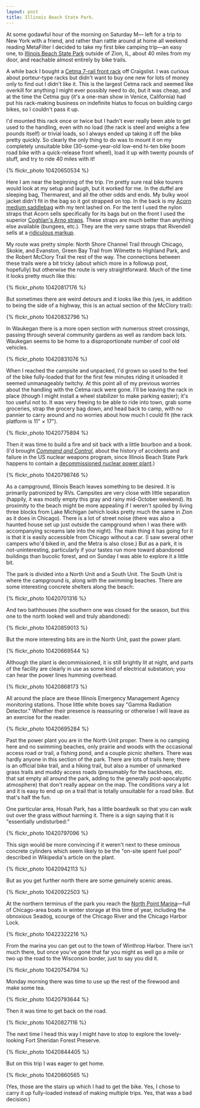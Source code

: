 ```yaml
---
layout: post
title: Illinois Beach State Park.
---
```


At some godawful hour of the morning on Saturday M&mdash; left for a trip to New York with a friend, and rather than rattle around at home all weekend reading MetaFilter I decided to take my first bike camping trip&mdash;an easy one, to <a href="http://dnr.state.il.us/Lands/landmgt/parks/R2/ILBEACH.HTM">Illinois Beach State Park</a> outside of Zion, IL, about 40 miles from my door, and reachable almost entirely by bike trails.

A while back I bought a <a href="http://cetmacargo.com/products/7-rail-cetma-rack">Cetma 7-rail front rack</a> off Craigslist. I was curious about porteur-type racks but didn't want to buy one new for lots of money only to find out I didn't like it. This is the largest Cetma rack and seemed like overkill for anything I might ever possibly need to do, but it was cheap, and at the time the Cetma guy (it's a one-man show in Venice, California) had put his rack-making business on indefinite hiatus to focus on building cargo bikes, so I couldn't pass it up.

I'd mounted this rack once or twice but I hadn't ever really been able to get used to the handling, even with no load (the rack is steel and weighs a few pounds itself) or trivial loads, so I always ended up taking it off the bike pretty quickly. So clearly the only thing to do was to mount it on my completely unsuitable bike (30-some-year-old low-end hi-ten bike boom road bike with a quick-release front wheel), load it up with twenty pounds of stuff, and try to ride 40 miles with it!

{% flickr_photo 10420650534 %}

Here I am near the beginning of the trip. I'm pretty sure real bike tourers would look at my setup and laugh, but it worked for me. In the duffel are sleeping bag, Thermarest, and all the other odds and ends. My bulky wool jacket didn't fit in the bag so it got strapped on top. In the back is my <a href="http://www.acornbags.com/medbag.html">Acorn medium saddlebag</a> with my tent lashed on. For the tent I used the nylon straps that Acorn sells specifically for its bags but on the front I used the superior <a href="http://www.coghlans.com/products/60-inch-arno-straps-8460">Coghlan's Arno straps</a>. These straps are much better than anything else available (bungees, etc.). They are the very same straps that Rivendell sells at a <a href="http://www.rivbike.com/product-p/m3.htm">ridiculous markup</a>.

My route was pretty simple: North Shore Channel Trail through Chicago, Skokie, and Evanston, Green Bay Trail from Wilmette to Highland Park, and the Robert McClory Trail the rest of the way. The connections between these trails were a bit tricky (about which more in a followup post, hopefully) but otherwise the route is very straightforward. Much of the time it looks pretty much like this:

{% flickr_photo 10420817176 %}

But sometimes there are weird detours and it looks like this (yes, in addition to being the side of a highway, this is an actual section of the McClory trail):

{% flickr_photo 10420832796 %}

In Waukegan there is a more open section with numerous street crossings, passing through several community gardens as well as random back lots. Waukegan seems to be home to a disproportionate number of cool old vehicles.

{% flickr_photo 10420831076 %}

When I reached the campsite and unpacked, I'd grown so used to the feel of the bike fully-loaded that for the first few minutes riding it unloaded it seemed unmanageably twitchy. At this point all of my previous worries about the handling with the Cetma rack were gone. I'll be leaving the rack in place (though I might install a wheel stabilizer to make parking easier); it's too useful not to. It was very freeing to be able to ride into town, grab some groceries, strap the grocery bag down, and head back to camp, with no pannier to carry around and no worries about how much I could fit (the rack platform is 11" &times; 17").

{% flickr_photo 10420775894 %}

Then it was time to build a fire and sit back with a little bourbon and a book. (I'd brought <a href="http://www.amazon.com/Command-Control-Damascus-Accident-Illusion/dp/1594202273"><i>Command and Control</i></a>, about the history of accidents and failure in the US nuclear weapons program, since Illinois Beach State Park happens to contain a <a href="http://en.wikipedia.org/wiki/Zion_Nuclear_Power_Station">decommissioned nuclear power plant</a>.)

{% flickr_photo 10420798746 %}

As a campground, Illinois Beach leaves something to be desired. It is primarily patronized by RVs. Campsites are very close with little separation (happily, it was mostly empty this gray and rainy mid-October weekend). Its proximity to the beach might be more appealing if I weren't spoiled by living three blocks from Lake Michigan (which looks pretty much the same in Zion as it does in Chicago). There is a lot of street noise (there was also a haunted house set up just outside the campground when I was there with accompanying screams late into the night). The main thing it has going for it is that it is easily accessible from Chicago without a car. (I saw several other campers who'd biked in, and the Metra is also close.) But as a park, it is not-uninteresting, particularly if your tastes run more toward abandoned buildings than bucolic forest, and on Sunday I was able to explore it a little bit.

The park is divided into a North Unit and a South Unit. The South Unit is where the campground is, along with the swimming beaches. There are some interesting concrete shelters along the beach:

{% flickr_photo 10420701316 %}

And two bathhouses (the southern one was closed for the season, but this one to the north looked well and truly abandoned):

{% flickr_photo 10420859013 %}

But the more interesting bits are in the North Unit, past the power plant.

{% flickr_photo 10420669544 %}

Although the plant is decommissioned, it is still brightly lit at night, and parts of the facility are clearly in use as some kind of electrical substation; you can hear the power lines humming overhead.

{% flickr_photo 10420868173 %}

All around the place are these Illinois Emergency Management Agency monitoring stations. Those little white boxes say "Gamma Radiation Detector." Whether their presence is reassuring or otherwise I will leave as an exercise for the reader.

{% flickr_photo 10420695284 %}

Past the power plant you are in the North Unit proper. There is no camping here and no swimming beaches, only prairie and woods with the occasional access road or trail, a fishing pond, and a couple picnic shelters. There was hardly anyone in this section of the park. There are lots of trails here; there is an official bike trail, and a hiking trail, but also a number of unmarked grass trails and muddy access roads (presumably for the backhoes, etc. that sat empty all around the park, adding to the generally post-apocalyptic atmosphere) that don't really appear on the map. The conditions vary a lot and it is easy to end up on a trail that is totally unsuitable for a road bike. But that's half the fun.

One particular area, Hosah Park, has a little boardwalk so that you can walk out over the grass without harming it. There is a sign saying that it is "essentially undisturbed:"

{% flickr_photo 10420797096 %}

This sign would be more convincing if it weren't next to these ominous concrete cylinders which seem likely to be the "on-site spent fuel pool" described in Wikipedia's article on the plant.

{% flickr_photo 10420942113 %}

But as you get further north there are some genuinely scenic areas.

{% flickr_photo 10420922503 %}

At the northern terminus of the park you reach the <a href="http://npmonline.com/">North Point Marina</a>&mdash;full of Chicago-area boats in winter storage at this time of year, including the obnoxious Seadog, scourge of the Chicago River and the Chicago Harbor Lock.

{% flickr_photo 10422322216 %}

From the marina you can get out to the town of Winthrop Harbor. There isn't much there, but once you've gone that far you might as well go a mile or two up the road to the Wisconsin border, just to say you did it.

{% flickr_photo 10420754794 %}

Monday morning there was time to use up the rest of the firewood and make some tea.

{% flickr_photo 10420793644 %}

Then it was time to get back on the road.

{% flickr_photo 10420827116 %}

The next time I head this way I might have to stop to explore the lovely-looking Fort Sheridan Forest Preserve.

{% flickr_photo 10420844405 %}

But on this trip I was eager to get home.

{% flickr_photo 10420860565 %}

(Yes, those are the stairs up which I had to get the bike. Yes, I chose to carry it up fully-loaded instead of making multiple trips. Yes, that was a bad decision.)
